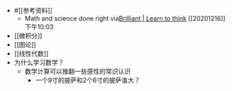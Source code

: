 - #[[参考资料]]
    - Math and science done right
via[Brilliant | Learn to think](https://brilliant.org/?utm_medium=sponsor&utm_source=podcast&utm_campaign=collegeinfogeek_280920)
[[20201216]] 下午10:03
- [[微积分]]
- [[图论]]
- [[线性代数]]
- 为什么学习数学？
    - 数学计算可以推翻一些感性的常识认识
        - 一个9寸的披萨和2个6寸的披萨谁大？
